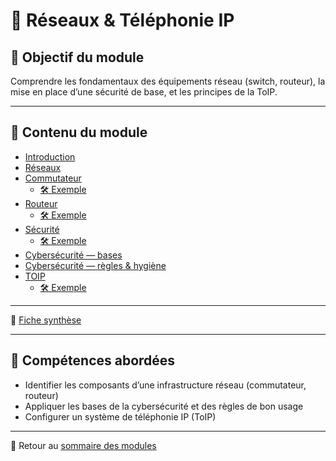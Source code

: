 # 📡 Réseaux & Téléphonie IP

## 🎯 Objectif du module

Comprendre les fondamentaux des équipements réseau (switch, routeur), la mise en place d’une sécurité de base, et les principes de la ToIP.

---

## 📄 Contenu du module

- [Introduction](../../080-réseaux-et-téléphonie-ip/01-introduction/introduction.md)
- [Réseaux](../../080-réseaux-et-téléphonie-ip/02-réseaux/réseaux.md)
- [Commutateur](../../080-réseaux-et-téléphonie-ip/03-commutateur/commutateur.md)
  - [🛠 Exemple](../../080-réseaux-et-téléphonie-ip/03-commutateur/exemple-pratique.md)
- [Routeur](../../080-réseaux-et-téléphonie-ip/04-routeur/routeur.md)
  - [🛠 Exemple](../../080-réseaux-et-téléphonie-ip/04-routeur/exemple-pratique.md)
- [Sécurité](../../080-réseaux-et-téléphonie-ip/05-sécurité/sécurité.md)
  - [🛠 Exemple](../../080-réseaux-et-téléphonie-ip/05-sécurité/exemple-pratique.md)
- [Cybersécurité — bases](../../080-réseaux-et-téléphonie-ip/06-cybersécurité-bases/cybersécurité-bases.md)
- [Cybersécurité — règles & hygiène](../../080-réseaux-et-téléphonie-ip/07-cybersécurité-règles-hygiène/cybersécurité-règles-hygiène.md)
- [TOIP](../../080-réseaux-et-téléphonie-ip/08-toip/toip.md)
  - [🛠 Exemple](../../080-réseaux-et-téléphonie-ip/08-toip/exemple-pratique.md)

---

🧾 [Fiche synthèse](../../080-réseaux-et-téléphonie-ip/synthèse/synthèse.md)

---

## 📌 Compétences abordées

- Identifier les composants d’une infrastructure réseau (commutateur, routeur)
- Appliquer les bases de la cybersécurité et des règles de bon usage
- Configurer un système de téléphonie IP (ToIP)

---

🔗 Retour au [sommaire des modules](../../modules.md)
